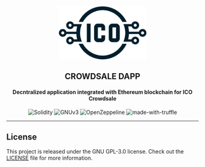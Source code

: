 <div align="center">
<p><img width="230" height="140" src="assets/logo/logo.png"></p>
<h2><b>CROWDSALE DAPP</b></h2>
<h4>Decntralized application integrated with Ethereum blockchain for ICO Crowdsale</h4>

![Solidity](https://img.shields.io/badge/solidity-0.5.2-black?style=flat-square)
![GNUv3](https://img.shields.io/badge/License-GPL%20v3-blue.svg)
![OpenZeppeline](https://img.shields.io/badge/OpenZeppeline-Test-red?style=flat-square)
![made-with-truffle](https://img.shields.io/badge/made%20using-truffle-blueviolet?style=flat-square)

</div>
<hr>




## License
This project is released under the GNU GPL-3.0 license.
Check out the [LICENSE](LICENSE) file for more information.

